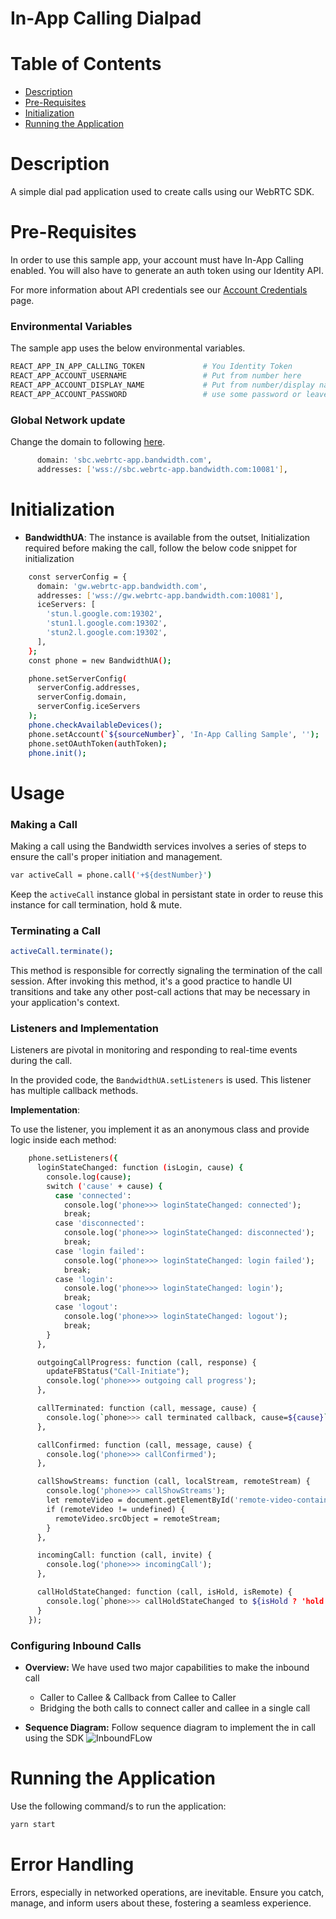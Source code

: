 # In-App Calling Dialpad

 # Table of Contents

* [Description](#description)
* [Pre-Requisites](#pre-requisites)
* [Initialization](#initialization)
* [Running the Application](#running-the-application)

# Description

A simple dial pad application used to create calls using our WebRTC SDK.

# Pre-Requisites

In order to use this sample app, your account must have In-App Calling enabled. You will also have to generate an auth token using our Identity API.

For more information about API credentials see our [Account Credentials](https://dev.bandwidth.com/docs/account/credentials) page.

### Environmental Variables

The sample app uses the below environmental variables.

```sh
REACT_APP_IN_APP_CALLING_TOKEN             # You Identity Token
REACT_APP_ACCOUNT_USERNAME                 # Put from number here
REACT_APP_ACCOUNT_DISPLAY_NAME             # Put from number/display name here
REACT_APP_ACCOUNT_PASSWORD                 # use some password or leave it empty
```

### Global Network update

Change the domain to following [here](https://github.com/Bandwidth-Samples/in-app-calling-dialpad-node-react/blob/main/src/components/DialPad.js#L35).

```sh
      domain: 'sbc.webrtc-app.bandwidth.com',
      addresses: ['wss://sbc.webrtc-app.bandwidth.com:10081'],
```

# Initialization

- **BandwidthUA**: The instance is available from the outset, Initialization required before making the call, follow the below code snippet for initialization
```sh 
    const serverConfig = {
      domain: 'gw.webrtc-app.bandwidth.com',
      addresses: ['wss://gw.webrtc-app.bandwidth.com:10081'],
      iceServers: [
        'stun.l.google.com:19302',
        'stun1.l.google.com:19302',
        'stun2.l.google.com:19302',
      ],
    };
    const phone = new BandwidthUA();

    phone.setServerConfig(
      serverConfig.addresses,
      serverConfig.domain,
      serverConfig.iceServers
    );
    phone.checkAvailableDevices();
    phone.setAccount(`${sourceNumber}`, 'In-App Calling Sample', '');
    phone.setOAuthToken(authToken);
    phone.init();
```

# Usage

### Making a Call

Making a call using the Bandwidth services involves a series of steps to ensure the call's proper initiation and management.

```sh
var activeCall = phone.call('+${destNumber}')
```

Keep the `activeCall` instance global in persistant state in order to reuse this instance for call termination, hold & mute.
### Terminating a Call

```sh
activeCall.terminate();
```

This method is responsible for correctly signaling the termination of the call session. After invoking this method, it's a good practice to handle UI transitions and take any other post-call actions that may be necessary in your application's context.

### Listeners and Implementation

Listeners are pivotal in monitoring and responding to real-time events during the call.

In the provided code, the `BandwidthUA.setListeners` is used. This listener has multiple callback methods.

**Implementation**:

To use the listener, you implement it as an anonymous class and provide logic inside each method:

```sh
    phone.setListeners({
      loginStateChanged: function (isLogin, cause) {
        console.log(cause);
        switch ('cause' + cause) {
          case 'connected':
            console.log('phone>>> loginStateChanged: connected');
            break;
          case 'disconnected':
            console.log('phone>>> loginStateChanged: disconnected');            
            break;
          case 'login failed':
            console.log('phone>>> loginStateChanged: login failed');
            break;
          case 'login':
            console.log('phone>>> loginStateChanged: login');
            break;
          case 'logout':
            console.log('phone>>> loginStateChanged: logout');
            break;
        }
      },

      outgoingCallProgress: function (call, response) {
        updateFBStatus("Call-Initiate");
        console.log('phone>>> outgoing call progress');
      },

      callTerminated: function (call, message, cause) {
        console.log(`phone>>> call terminated callback, cause=${cause}`);
      },

      callConfirmed: function (call, message, cause) {
        console.log('phone>>> callConfirmed');
      },

      callShowStreams: function (call, localStream, remoteStream) {
        console.log('phone>>> callShowStreams');
        let remoteVideo = document.getElementById('remote-video-container');
        if (remoteVideo != undefined) {
          remoteVideo.srcObject = remoteStream;
        }
      },

      incomingCall: function (call, invite) {
        console.log('phone>>> incomingCall');
      },

      callHoldStateChanged: function (call, isHold, isRemote) {
        console.log(`phone>>> callHoldStateChanged to ${isHold ? 'hold' : 'unhold'} `);
      }
    });
```

### Configuring Inbound Calls

- **Overview:** We have used two major capabilities to make the inbound call

    - Caller to Callee & Callback from Callee to Caller
    - Bridging the both calls to connect caller and callee in a single call

- **Sequence Diagram:** Follow sequence diagram to implement the in call using the SDK
![InboundFLow](bandwidth-inbound-react.drawio.svg)

# Running the Application

Use the following command/s to run the application:

```sh
yarn start
```

# Error Handling

Errors, especially in networked operations, are inevitable. Ensure you catch, manage, and inform users about these, fostering a seamless experience.
